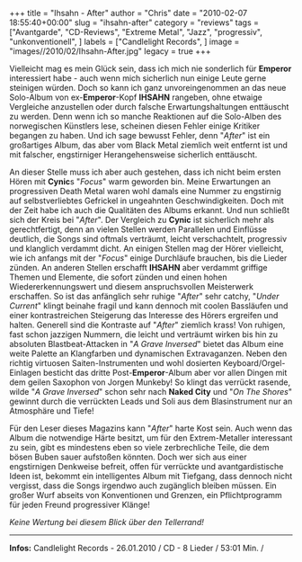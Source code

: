 +++
title = "Ihsahn - After"
author = "Chris"
date = "2010-02-07 18:55:40+00:00"
slug = "ihsahn-after"
category = "reviews"
tags = ["Avantgarde", "CD-Reviews", "Extreme Metal", "Jazz", "progressiv", "unkonventionell", ]
labels = ["Candlelight Records", ]
image = "images//2010/02/Ihsahn-After.jpg"
legacy = true
+++

Vielleicht mag es mein Glück sein, dass ich mich nie sonderlich für **Emperor** interessiert habe - auch wenn mich sicherlich nun einige Leute gerne steinigen würden. Doch so kann ich ganz unvoreingenommen an das neue Solo-Album von ex-**Emperor**-Kopf **IHSAHN** rangeben, ohne etwaige Vergleiche anzustellen oder durch falsche Erwartungshaltungen enttäuscht zu werden. Denn wenn ich so manche Reaktionen auf die Solo-Alben des norwegischen Künstlers lese, scheinen diesen Fehler einige Kritiker begangen zu haben. Und ich sage bewusst Fehler, denn  "_After_" ist ein großartiges Album, das aber vom Black Metal ziemlich weit entfernt ist und mit falscher, engstirniger Herangehensweise sicherlich enttäuscht.

An dieser Stelle muss ich aber auch gestehen, dass ich nicht beim ersten Hören mit **Cynic**s "_Focus_" warm geworden bin. Meine Erwartungen an progressiven Death Metal waren wohl damals eine Nummer zu engstirnig auf selbstverliebtes Gefrickel in ungeahnten Geschwindigkeiten. Doch mit der Zeit habe ich auch die Qualitäten des Albums erkannt. Und nun schließt sich der Kreis bei "_After_". Der Vergleich zu **Cynic** ist sicherlich mehr als gerechtfertigt, denn an vielen Stellen werden Parallelen und Einflüsse deutlich, die Songs sind oftmals verträumt, leicht verschachtelt, progressiv und klanglich verdammt dicht. An einigen Stellen mag der Hörer vielleicht, wie ich anfangs mit der "_Focus_" einige Durchläufe brauchen, bis die Lieder zünden. An anderen Stellen erschafft **IHSAHN** aber verdammt griffige Themen und Elemente, die sofort zünden und einen hohen Wiedererkennungswert und diesem anspruchsvollen Meisterwerk erschaffen. So ist das anfänglich sehr ruhige "_After_" sehr catchy, "_Under Current_" klingt beinahe fragil und kann dennoch mit coolen Bassläufen und einer kontrastreichen Steigerung das Interesse des Hörers ergreifen und halten.
Generell sind die Kontraste auf "_After_" ziemlich krass! Von ruhigen, fast schon jazzigen Nummern, die leicht und verträumt wirken bis hin zu absoluten Blastbeat-Attacken in "_A Grave Inversed_" bietet das Album eine weite Palette an Klangfarben und dynamischen Extravaganzen. Neben den richtig virtuosen Saiten-Instrumenten und wohl dosierten Keyboard/Orgel-Einlagen besticht das dritte Post-**Emperor**-Album aber vor allen Dingen mit dem geilen Saxophon von Jorgen Munkeby! So klingt das verrückt rasende, wilde "_A Grave Inversed_" schon sehr nach **Naked City** und "_On The Shores_" gewinnt durch die verrückten Leads und Soli aus dem Blasinstrument nur an Atmosphäre und Tiefe!

Für den Leser dieses Magazins kann "_After_" harte Kost sein. Auch wenn das Album die notwendige Härte besitzt, um für den Extrem-Metaller interessant zu sein, gibt es mindestens eben so viele zerbrechliche Teile, die dem bösen Buben sauer aufstoßen könnten. Doch wer sich aus einer engstirnigen Denkweise befreit, offen für verrückte und avantgardistische Ideen ist, bekommt ein intelligentes Album mit Tiefgang, dass dennoch nicht vergisst, dass die Songs irgendwo auch zugänglich bleiben müssen. Ein großer Wurf abseits von Konventionen und Grenzen, ein Pflichtprogramm für jeden Freund progressiver Klänge!

_Keine Wertung bei diesem Blick über den Tellerrand!_



---
**Infos:**
Candlelight Records - 26.01.2010 / 
CD - 8 Lieder / 53:01 Min. / 
